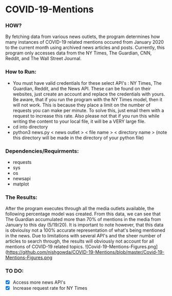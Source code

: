# COVID-19-Mentions
### HOW?
By fetching data from various news outlets, the program determines how many instances of COVID-19 related mentions occured from January 2020 to the current month using archived news articles and posts. Currently, this program only accesses data from the NY Times, The Guardian, CNN, Reddit, and The Wall Street Journal.
### How to Run:
- You must have valid credentials for these select API's : NY Times, The Guardian, Reddit, and the News API. These can be found on their websites, just create an account and replace the credentials with yours. Be aware, that if you run the program with the NY Times model, then it will not work. This is because they place a limit on the number of requests you can make per minute. To solve this, just email them with a request to increase this rate. Also please not that if you run this while writing the content to your local file, it will be a VERY large file. 
- cd into directory
- python3 news.py < news outlet > < file name > < directory name > (note this directory will be made in the directory of your python file)

### Dependencies/Requirments: 
- requests
- sys
- os
- newsapi
- matplot

### The Results:
After the program executes through all the media outlets available, the following percentage model was created. From this data, we can see that The Guardian accumulated more than 70% of mentions in the media from January to this day (5/19/20). It is important to note however, that this data is obvioulsy not a 100% accurate representation of what's being mentioned in the news. Due to limitations with several API's and the sheer number of articles to search through, the results will obviously not account for all mentions of COVID-19 related topics. 
![Covid-19-Mentions-Figures.png](https://github.com/nishgowda/COVID-19-Mentions/blob/master/Covid-19-Mentions-Figures.png
### TO DO:
- [X] Access more news API's
- [X] Increase request rate for NY Times
